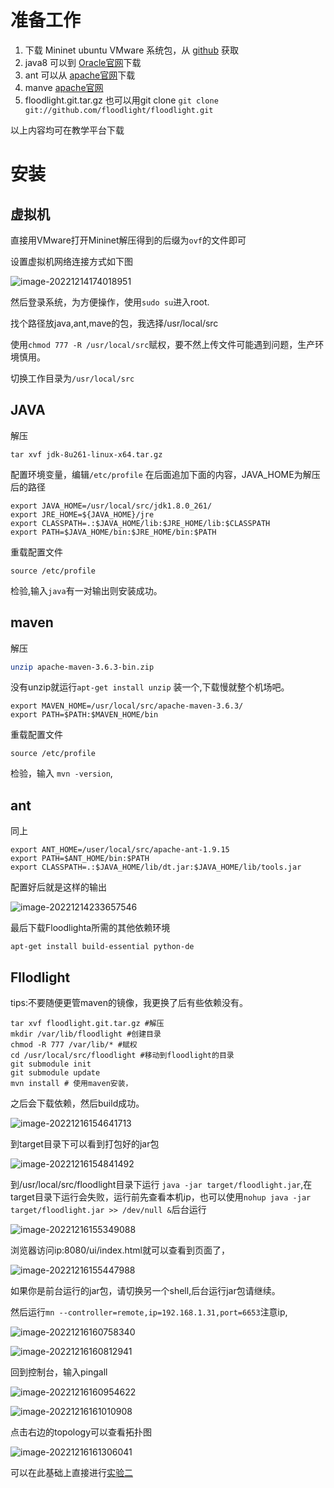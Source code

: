 # 准备工作

1. 下载 Mininet ubuntu VMware 系统包，从 [github](https://github.com/mininet/mininet/releases) 获取
2. java8 可以到 [Oracle官网](https://www.oracle.com/java/technologies/javase/javase-jdk8-downloads.html )下载
3. ant 可以从 [apache官网](http://ant.apache.org/bindownload.c)下载
4. manve [apache官网](https://maven.apache.org/download.cgi)
5. floodlight.git.tar.gz 也可以用git clone `git clone git://github.com/floodlight/floodlight.git`

以上内容均可在教学平台下载

# 安装

## 虚拟机

直接用VMware打开Mininet解压得到的后缀为`ovf`的文件即可

设置虚拟机网络连接方式如下图

![image-20221214174018951](./assets/image-20221214174018951.png)

然后登录系统，为方便操作，使用`sudo su`进入root.

找个路径放java,ant,mave的包，我选择/usr/local/src

使用`chmod 777 -R /usr/local/src`赋权，要不然上传文件可能遇到问题，生产环境慎用。

切换工作目录为`/usr/local/src`

## JAVA

解压

```shell
tar xvf jdk-8u261-linux-x64.tar.gz
```

配置环境变量，编辑`/etc/profile` 在后面追加下面的内容，JAVA_HOME为解压后的路径

```shell
export JAVA_HOME=/usr/local/src/jdk1.8.0_261/
export JRE_HOME=${JAVA_HOME}/jre
export CLASSPATH=.:$JAVA_HOME/lib:$JRE_HOME/lib:$CLASSPATH
export PATH=$JAVA_HOME/bin:$JRE_HOME/bin:$PATH
```

重载配置文件

```shell
source /etc/profile
```

检验,输入`java`有一对输出则安装成功。

## maven

解压

```sh
unzip apache-maven-3.6.3-bin.zip
```

没有unzip就运行`apt-get install unzip` 装一个,下载慢就整个机场吧。



```
export MAVEN_HOME=/usr/local/src/apache-maven-3.6.3/
export PATH=$PATH:$MAVEN_HOME/bin
```

重载配置文件

```shell，
source /etc/profile
```

检验，输入 `mvn -version`,

## ant

同上

```shell
export ANT_HOME=/user/local/src/apache-ant-1.9.15
export PATH=$ANT_HOME/bin:$PATH
export CLASSPATH=.:$JAVA_HOME/lib/dt.jar:$JAVA_HOME/lib/tools.jar
```

配置好后就是这样的输出

![image-20221214233657546](./assets/image-20221214233657546.png)

最后下载Floodlighta所需的其他依赖环境

```shell
apt-get install build-essential python-de
```

## Fllodlight

tips:不要随便更管maven的镜像，我更换了后有些依赖没有。

```shell
tar xvf floodlight.git.tar.gz #解压
mkdir /var/lib/floodlight #创建目录
chmod -R 777 /var/lib/* #赋权
cd /usr/local/src/floodlight #移动到floodlight的目录
git submodule init
git submodule update
mvn install # 使用maven安装，
```

之后会下载依赖，然后build成功。

![image-20221216154641713](./assets/image-20221216154641713.png)

到target目录下可以看到打包好的jar包

![image-20221216154841492](./assets/image-20221216154841492.png)

到/usr/local/src/floodlight目录下运行 `java -jar target/floodlight.jar`,在target目录下运行会失败，运行前先查看本机ip，也可以使用`nohup java -jar target/floodlight.jar >> /dev/null &`后台运行

![image-20221216155349088](./assets/image-20221216155349088.png)

浏览器访问ip:8080/ui/index.html就可以查看到页面了，

![image-20221216155447988](./assets/image-20221216155447988.png)

如果你是前台运行的jar包，请切换另一个shell,后台运行jar包请继续。

然后运行`mn --controller=remote,ip=192.168.1.31,port=6653`注意ip,

![image-20221216160758340](./assets/image-20221216160758340.png)

![image-20221216160812941](./assets/image-20221216160812941.png)

回到控制台，输入pingall

![image-20221216160954622](./assets/image-20221216160954622.png)

![image-20221216161010908](./assets/image-20221216161010908.png)

点击右边的topology可以查看拓扑图

![image-20221216161306041](./assets/image-20221216161306041.png)

可以在此基础上直接进行[实验二](../实验二/index.md) 

